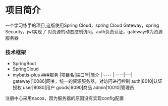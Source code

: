 # 项目简介
一个学习练手的项目,这版使用Spring Cloud，spring Cloud Gateway，spring Security，jwt实现了
对资源的动态控制访问，auth负责认证，gateway作为资源服务器
### 技术框架
- SpringBoot 
- SpringCloud
- mybatis-plus
###服务
|项目名|端口号|简介
| ---- | ----|---|
gateway|10086|网关，统一的资源服务器，对访问进行控制
auth|8010|认证授权
user|8080|用户
goods|8090|商品
admin|10010|管理员

注册中心采用nacos，因为服务器的原因没有实现config配置
